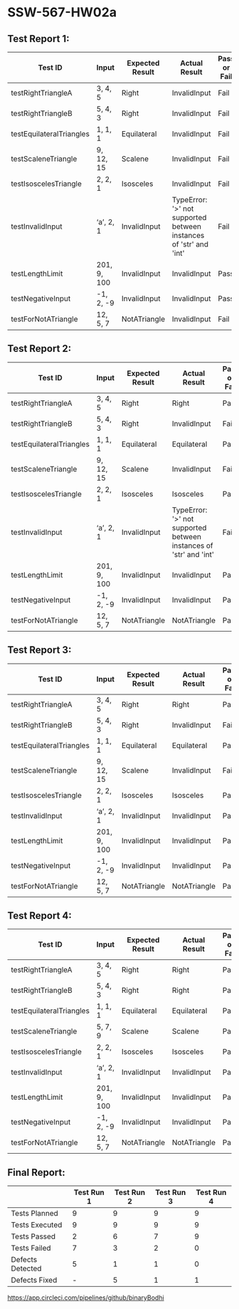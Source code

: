 # SSW-567-HW02a

## Test Report 1:

|Test ID|Input|Expected Result|Actual Result|Pass or Fail|
|---|---|---|---|---|
|testRightTriangleA|3, 4, 5|Right|InvalidInput|Fail|
|testRightTriangleB|5, 4, 3|Right|InvalidInput|Fail|
|testEquilateralTriangles|1, 1, 1|Equilateral|InvalidInput|Fail|
|testScaleneTriangle|9, 12, 15|Scalene|InvalidInput|Fail|
|testIsoscelesTriangle|2, 2, 1|Isosceles|InvalidInput|Fail|
|testInvalidInput|‘a’, 2, 1|InvalidInput|TypeError: '>' not supported between instances of 'str' and 'int'|Fail|
|testLengthLimit|201, 9, 100|InvalidInput|InvalidInput|Pass|
|testNegativeInput|-1, 2, -9|InvalidInput|InvalidInput|Pass|
|testForNotATriangle|12, 5, 7|NotATriangle|InvalidInput|Fail|

## Test Report 2:

|Test ID|Input|Expected Result|Actual Result|Pass or Fail|
|---|---|---|---|---|
|testRightTriangleA|3, 4, 5|Right|Right|Pass|
|testRightTriangleB|5, 4, 3|Right|InvalidInput|Fail|
|testEquilateralTriangles|1, 1, 1|Equilateral|Equilateral|Pass|
|testScaleneTriangle|9, 12, 15|Scalene|InvalidInput|Fail|
|testIsoscelesTriangle|2, 2, 1|Isosceles|Isosceles|Pass|
|testInvalidInput|‘a’, 2, 1|InvalidInput|TypeError: '>' not supported between instances of 'str' and 'int'|Fail|
|testLengthLimit|201, 9, 100|InvalidInput|InvalidInput|Pass|
|testNegativeInput|-1, 2, -9|InvalidInput|InvalidInput|Pass|
|testForNotATriangle|12, 5, 7|NotATriangle|NotATriangle|Pass|

## Test Report 3:

|Test ID|Input|Expected Result|Actual Result|Pass or Fail|
|---|---|---|---|---|
|testRightTriangleA|3, 4, 5|Right|Right|Pass|
|testRightTriangleB|5, 4, 3|Right|InvalidInput|Fail|
|testEquilateralTriangles|1, 1, 1|Equilateral|Equilateral|Pass|
|testScaleneTriangle|9, 12, 15|Scalene|InvalidInput|Fail|
|testIsoscelesTriangle|2, 2, 1|Isosceles|Isosceles|Pass|
|testInvalidInput|‘a’, 2, 1|InvalidInput|InvalidInput|Pass|
|testLengthLimit|201, 9, 100|InvalidInput|InvalidInput|Pass|
|testNegativeInput|-1, 2, -9|InvalidInput|InvalidInput|Pass|
|testForNotATriangle|12, 5, 7|NotATriangle|NotATriangle|Pass|

## Test Report 4:

|Test ID|Input|Expected Result|Actual Result|Pass or Fail|
|---|---|---|---|---|
|testRightTriangleA|3, 4, 5|Right|Right|Pass|
|testRightTriangleB|5, 4, 3|Right|Right|Pass|
|testEquilateralTriangles|1, 1, 1|Equilateral|Equilateral|Pass|
|testScaleneTriangle|5, 7, 9|Scalene|Scalene|Pass|
|testIsoscelesTriangle|2, 2, 1|Isosceles|Isosceles|Pass|
|testInvalidInput|‘a’, 2, 1|InvalidInput|InvalidInput|Pass|
|testLengthLimit|201, 9, 100|InvalidInput|InvalidInput|Pass|
|testNegativeInput|-1, 2, -9|InvalidInput|InvalidInput|Pass|
|testForNotATriangle|12, 5, 7|NotATriangle|NotATriangle|Pass|

## Final Report:
||Test Run 1|Test Run 2|Test Run 3|Test Run 4|
|---|---|---|---|---|
|Tests Planned|9|9|9|9|
|Tests Executed|9|9|9|9|
|Tests Passed|2|6|7|9|
|Tests Failed|7|3|2|0|
|Defects Detected|5|1|1|0|
|Defects Fixed|-|5|1|1|

https://app.circleci.com/pipelines/github/binaryBodhi
